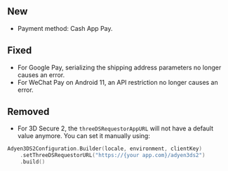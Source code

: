 [//]: # (This file will be used for the release notes on GitHub when publishing.)
[//]: # (Types of changes: `Added` `Changed` `Deprecated` `Removed` `Fixed` `Security`)
[//]: # (Example:)
[//]: # (## Added)
[//]: # ( - New payment method)
[//]: # (## Changed)
[//]: # ( - DropIn service's package changed from `com.adyen.dropin` to `com.adyen.dropin.services`)
[//]: # ( # Deprecated)
[//]: # ( - Configurations public constructor are deprecated, please use each Configuration's builder to make a Configuration object)

## New
* Payment method: Cash App Pay.

## Fixed
- For Google Pay, serializing the shipping address parameters no longer causes an error.
- For WeChat Pay on Android 11, an API restriction no longer causes an error.

## Removed
* For 3D Secure 2, the `threeDSRequestorAppURL` will not have a default value anymore. You can set it manually using:

```kotlin
Adyen3DS2Configuration.Builder(locale, environment, clientKey)
    .setThreeDSRequestorURL("https://{your app.com}/adyen3ds2")
    .build()
```